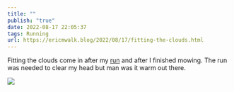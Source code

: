 ```yaml
---
title: ""
publish: "true"
date: 2022-08-17 22:05:37
tags: Running
url: https://ericmwalk.blog/2022/08/17/fitting-the-clouds.html
---
```


Fitting the clouds come in after my [run](http://www.strava.com/activities/7656304962) and after I finished mowing. The run was needed to clear my head but man was it warm out there.

![](https://ericmwalk.blog/uploads/2022/cc7f920443.jpg)